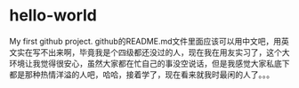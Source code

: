 # hello-world
My first github project.
github的README.md文件里面应该可以用中文吧，用英文实在写不出来啊，毕竟我是个四级都还没过的人，现在我在用友实习了，这个大环境让我觉得很安心，虽然大家都在忙自己的事没空说话，但是我感觉大家私底下都是那种热情洋溢的人吧，哈哈，接着学了，现在看来就我时最闲的人了。。。
